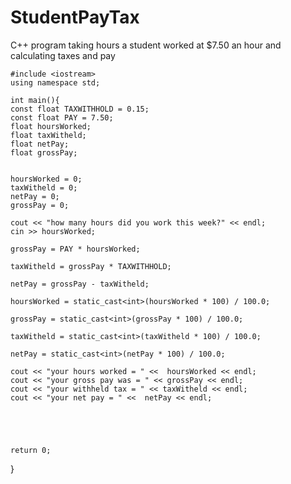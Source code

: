 # StudentPayTax
C++ program taking hours a student worked at $7.50 an hour and calculating taxes and pay



    #include <iostream>
    using namespace std;

    int main(){
    const float TAXWITHHOLD = 0.15;
    const float PAY = 7.50;
    float hoursWorked;
    float taxWitheld;
    float netPay;
    float grossPay;


    hoursWorked = 0;
    taxWitheld = 0;
    netPay = 0;
    grossPay = 0;

    cout << "how many hours did you work this week?" << endl;
    cin >> hoursWorked;

    grossPay = PAY * hoursWorked;

    taxWitheld = grossPay * TAXWITHHOLD;

    netPay = grossPay - taxWitheld;

    hoursWorked = static_cast<int>(hoursWorked * 100) / 100.0;

    grossPay = static_cast<int>(grossPay * 100) / 100.0;

    taxWitheld = static_cast<int>(taxWitheld * 100) / 100.0;

    netPay = static_cast<int>(netPay * 100) / 100.0;

    cout << "your hours worked = " <<  hoursWorked << endl;
    cout << "your gross pay was = " << grossPay << endl;
    cout << "your withheld tax = " << taxWitheld << endl;
    cout << "your net pay = " <<  netPay << endl;

    



    return 0;
}
